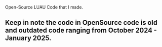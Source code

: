 Open-Source LUAU Code that I made.
## Keep in note the code in OpenSource code is old and outdated code ranging from October 2024 - January 2025.

